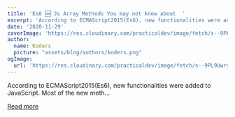 ```yaml
---
title: 'Es6 🆕 Js Array Methods You may not know about  '
excerpt: 'According to ECMAScript2015(Es6), new functionalities were added to JavaScript.  Most of the new meth...'
date: '2020-11-29'
coverImage: 'https://res.cloudinary.com/practicaldev/image/fetch/s--9PL9Uwry--/c_imagga_scale,f_auto,fl_progressive,h_420,q_auto,w_1000/https://dev-to-uploads.s3.amazonaws.com/i/zbtlndpwl7mf4ut86dkd.jpg'
author:
  name: Koders
  picture: "assets/blog/authors/koders.png"
ogImage:
  url: 'https://res.cloudinary.com/practicaldev/image/fetch/s--9PL9Uwry--/c_imagga_scale,f_auto,fl_progressive,h_420,q_auto,w_1000/https://dev-to-uploads.s3.amazonaws.com/i/zbtlndpwl7mf4ut86dkd.jpg'
---
```


According to ECMAScript2015(Es6), new functionalities were added to JavaScript.  Most of the new meth...

[Read more](https://dev.to/easyvipin/es6-js-array-methods-you-may-not-know-about-2401)
